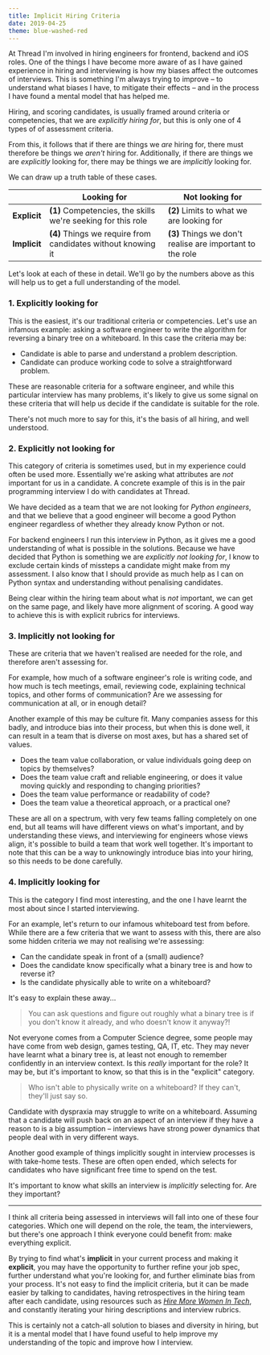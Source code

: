 ```yaml
---
title: Implicit Hiring Criteria
date: 2019-04-25
theme: blue-washed-red
---
```


At Thread I'm involved in hiring engineers for frontend, backend and iOS roles.
One of the things I have become more aware of as I have gained experience in
hiring and interviewing is how my biases affect the outcomes of interviews. This
is something I'm always trying to improve – to understand what biases I have, to
mitigate their effects – and in the process I have found a mental model that has
helped me.

Hiring, and scoring candidates, is usually framed around criteria or
competencies, that we are _explicitly hiring for_, but this is only one of 4
types of of assessment criteria.

From this, it follows that if there are things we _are_ hiring for, there must
therefore be things we _aren't_ hiring for. Additionally, if there are
things we are _explicitly_ looking for, there may be things we are _implicitly_
looking for.

We can draw up a truth table of these cases.

|              | **Looking for**                                              | **Not looking for**                                       |
| ------------ | ------------------------------------------------------------ | --------------------------------------------------------- |
| **Explicit** | **(1)** Competencies, the skills we're seeking for this role | **(2)** Limits to what we are looking for                 |
| **Implicit** | **(4)** Things we require from candidates without knowing it | **(3)** Things we don't realise are important to the role |

Let's look at each of these in detail. We'll go by the numbers above as this
will help us to get a full understanding of the model.

### 1. Explicitly looking for

This is the easiest, it's our traditional criteria or competencies. Let's use an
infamous example: asking a software engineer to write the algorithm for
reversing a binary tree on a whiteboard. In this case the criteria may be:

- Candidate is able to parse and understand a problem description.
- Candidate can produce working code to solve a straightforward problem.

These are reasonable criteria for a software engineer, and while this particular
interview has many problems, it's likely to give us some signal on these
criteria that will help us decide if the candidate is suitable for the role.

There's not much more to say for this, it's the basis of all hiring, and well
understood.

### 2. Explicitly not looking for

This category of criteria is sometimes used, but in my experience could often be
used more. Essentially we're asking what attributes are _not_ important for us
in a candidate. A concrete example of this is in the pair programming interview
I do with candidates at Thread.

We have decided as a team that we are not looking for _Python engineers_, and
that we believe that a good engineer will become a good Python engineer
regardless of whether they already know Python or not.

For backend engineers I run this interview in Python, as it gives me a good
understanding of what is possible in the solutions. Because we have decided that
Python is something we are _explicitly not looking for_, I know to exclude
certain kinds of missteps a candidate might make from my assessment. I also know
that I should provide as much help as I can on Python syntax and understanding
without penalising candidates.

Being clear within the hiring team about what is _not_ important, we can get on
the same page, and likely have more alignment of scoring. A good way to achieve
this is with explicit rubrics for interviews.

### 3. Implicitly not looking for

These are criteria that we haven't realised are needed for the role, and
therefore aren't assessing for.

For example, how much of a software engineer's role is writing code, and how
much is tech meetings, email, reviewing code, explaining technical topics, and
other forms of communication? Are we assessing for communication at all, or in
enough detail?

Another example of this may be culture fit. Many companies assess for this
badly, and introduce bias into their process, but when this is done well, it can
result in a team that is diverse on most axes, but has a shared set of values.

- Does the team value collaboration, or value individuals going deep on topics
  by themselves?
- Does the team value craft and reliable engineering, or does it value moving
  quickly and responding to changing priorities?
- Does the team value performance or readability of code?
- Does the team value a theoretical approach, or a practical one?

These are all on a spectrum, with very few teams falling completely on one end,
but all teams will have different views on what's important, and by
understanding these views, and interviewing for engineers whose views align,
it's possible to build a team that work well together. It's important to note
that this can be a way to unknowingly introduce bias into your hiring, so this
needs to be done carefully.

### 4. Implicitly looking for

This is the category I find most interesting, and the one I have learnt the most
about since I started interviewing.

For an example, let's return to our infamous whiteboard test from before. While
there are a few criteria that we want to assess with this, there are also some
hidden criteria we may not realising we're assessing:

- Can the candidate speak in front of a (small) audience?
- Does the candidate know specifically what a binary tree is and how to reverse
  it?
- Is the candidate physically able to write on a whiteboard?

It's easy to explain these away...

> You can ask questions and figure out roughly what a binary tree is if you
> don't know it already, and who doesn't know it anyway?!

Not everyone comes from a Computer Science degree, some people may have come
from web design, games testing, QA, IT, etc. They may never have learnt what a
binary tree is, at least not enough to remember confidently in an interview
context. Is this _really_ important for the role? It may be, but it's important
to know, so that this is in the "explicit" category.

> Who isn't able to physically write on a whiteboard? If they can't, they'll
> just say so.

Candidate with dyspraxia may struggle to write on a whiteboard. Assuming that a
candidate will push back on an aspect of an interview if they have a reason to
is a big assumption – interviews have strong power dynamics that people deal
with in very different ways.

Another good example of things implicitly sought in interview processes is with
take-home tests. These are often open ended, which selects for candidates who
have significant free time to spend on the test.

It's important to know what skills an interview is _implicitly_ selecting for.
Are they important?

---

I think all criteria being assessed in interviews will fall into one of these
four categories. Which one will depend on the role, the team, the interviewers,
but there's one approach I think everyone could benefit from: make everything
explicit.

By trying to find what's **implicit** in your current process and making it
**explicit**, you may have the opportunity to further refine your job spec,
further understand what you're looking for, and further eliminate bias from your
process. It's not easy to find the implicit criteria, but it can be made easier
by talking to candidates, having retrospectives in the hiring team after each
candidate, using resources such as
[_Hire More Women In Tech_](https://www.hiremorewomenintech.com), and constantly
iterating your hiring descriptions and interview rubrics.

This is certainly not a catch-all solution to biases and diversity in hiring,
but it is a mental model that I have found useful to help improve my
understanding of the topic and improve how I interview.
